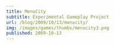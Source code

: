```yaml
---
title: MenuCity
subtitle: Experimental Gameplay Project
url: /blog/2009/10/13/menucity/
img: /images/games/thumbs/menucity3.png
published: 2009-10-13
---
```


